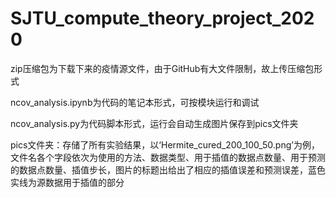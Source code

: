 # SJTU_compute_theory_project_2020

zip压缩包为下载下来的疫情源文件，由于GitHub有大文件限制，故上传压缩包形式

ncov_analysis.ipynb为代码的笔记本形式，可按模块运行和调试

ncov_analysis.py为代码脚本形式，运行会自动生成图片保存到pics文件夹

pics文件夹：存储了所有实验结果，以‘Hermite_cured_200_100_50.png’为例，文件名各个字段依次为使用的方法、数据类型、用于插值的数据点数量、用于预测的数据点数量、插值步长，图片的标题出给出了相应的插值误差和预测误差，蓝色实线为源数据用于插值的部分

